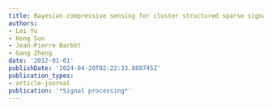 ```yaml
---
title: Bayesian compressive sensing for cluster structured sparse signals
authors:
- Lei Yu
- Hong Sun
- Jean-Pierre Barbot
- Gang Zheng
date: '2012-01-01'
publishDate: '2024-04-20T02:22:33.888745Z'
publication_types:
- article-journal
publication: '*Signal processing*'
---
```

